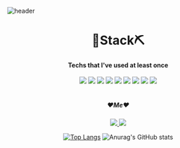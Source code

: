 
![header](https://capsule-render.vercel.app/api?type=slice&color=gradient&height=160&section=header&text=Hi!%20I'm%20waawa04!&fontAlign=50&fontAlignY=70&fontSize=90&fontColor=000000)

<div align="center">
 
# 🔨Stack⛏
#### Techs that I've used at least once
<div align="center">
<img src="https://img.shields.io/badge/C-A8B9CC?style=flat-square&logo=C&logoColor=white"/></a>
<img src="https://img.shields.io/badge/Java-007396?style=flat-square&logo=Java&logoColor=white"/></a>
<img src="https://img.shields.io/badge/Mysql-4479A1?style=flat-square&logo=Mysql&logoColor=white"/></a>
<img src="https://img.shields.io/badge/HTML5-E34F26?style=flat-square&logo=HTML5&logoColor=white"/></a>
<img src="https://img.shields.io/badge/CSS3-1572B6?style=flat-square&logo=CSS3&logoColor=white"/></a>
<img src="https://img.shields.io/badge/JavaScript-F7DF1E?style=flat-square&logo=JavaScript&logoColor=white"/></a>
<img src="https://img.shields.io/badge/C++-00599C?style=flat-square&logo=C++&logoColor=white"/></a>
<img src="https://img.shields.io/badge/Php-777BB4?style=flat-square&logo=Php&logoColor=white"/></a>
<img src="https://img.shields.io/badge/Android-3DDC84?style=flat-square&logo=Android&logoColor=white"/></a><br><br>

##### ❤Me❤

<a href="https://mail.google.com/mail/u/0/?tab=rm&ogbl#inbox" target="_blank"><img src="https://img.shields.io/badge/Gmail-EA4335?style=flat-square&logo=Gmail&logoColor=white"/>
</a>
<a href="https://www.instagram.com/s___m__j/" target="_blank"><img src="https://img.shields.io/badge/Instagram-E4405F?style=flat-square&logo=Instagram&logoColor=white"/>
</div>




[![Top Langs](https://github-readme-stats.vercel.app/api/top-langs/?username=waawa04&layout=compact)](https://github.com/anuraghazra/github-readme-stats) ![Anurag's GitHub stats](https://github-readme-stats.vercel.app/api?username=waawa04&show_icons=true&theme=buefy)

